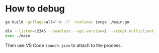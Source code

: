 # How to debug

```bash
go build -gcflags=all="-N -l" -toolexec iocgo ./main.go
```

```bash
dlv --listen=:2345 --headless --api-version=2 --accept-multiclient 
exec ./main
```

Then use VS Code `launch.json` to attach to the process.